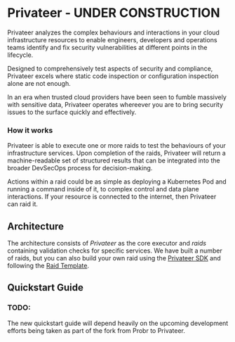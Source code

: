 # Privateer - UNDER CONSTRUCTION

Privateer analyzes the complex behaviours and interactions in your cloud infrastructure resources to enable engineers, developers and operations teams identify and fix security vulnerabilities at different points in the lifecycle.

Designed to comprehensively test aspects of security and compliance, Privateer excels where static code inspection or configuration inspection alone are not enough. 

In an era when trusted cloud providers have been seen to fumble massively with sensitive data, Privateer operates whereever you are to bring security issues to the surface quickly and effectively.

### How it works

Privateer is able to execute one or more raids to test the behaviours of your infrastructure services. Upon completion of the raids, Privateer will return a machine-readable set of structured results that can be integrated into the broader DevSecOps process for decision-making. 

Actions within a raid could be as simple as deploying a Kubernetes Pod and running a command inside of it, to complex control and data plane interactions. If your resource is connected to the internet, then Privateer can raid it.

## Architecture

The architecture consists of _Privateer_ as the core executor and _raids_ containing validation checks for specific services. We have built a number of raids, but you can also build your own raid using the [Privateer SDK](tbd) and following the [Raid Template](tbd).

## Quickstart Guide

### TODO:

The new quickstart guide will depend heavily on the upcoming development efforts being taken as part of the fork from Probr to Privateer.